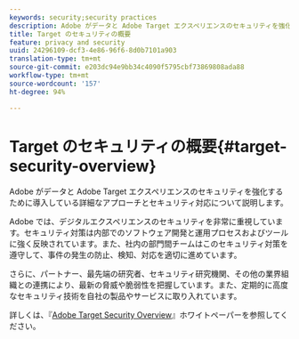 ```yaml
---
keywords: security;security practices
description: Adobe がデータと Adobe Target エクスペリエンスのセキュリティを強化するために導入している詳細なアプローチとセキュリティ対応について説明します。
title: Target のセキュリティの概要
feature: privacy and security
uuid: 24296109-dcf3-4e86-96f6-8d0b7101a903
translation-type: tm+mt
source-git-commit: e203dc94e9bb34c4090f5795cbf73869808ada88
workflow-type: tm+mt
source-wordcount: '157'
ht-degree: 94%

---
```



# Target のセキュリティの概要{#target-security-overview}

Adobe がデータと Adobe Target エクスペリエンスのセキュリティを強化するために導入している詳細なアプローチとセキュリティ対応について説明します。

Adobe では、デジタルエクスペリエンスのセキュリティを非常に重視しています。セキュリティ対策は内部でのソフトウェア開発と運用プロセスおよびツールに強く反映されています。また、社内の部門間チームはこのセキュリティ対策を遵守して、事件の発生の防止、検知、対応を適切に進めています。

さらに、パートナー、最先端の研究者、セキュリティ研究機関、その他の業界組織との連携により、最新の脅威や脆弱性を把握しています。また、定期的に高度なセキュリティ技術を自社の製品やサービスに取り入れています。

詳しくは、『[Adobe Target Security Overview](https://wwwimages.adobe.com/content/dam/Adobe/en/security/pdfs/AdobeTargetSecurityOverview.pdf)』ホワイトペーパーを参照してください。
